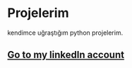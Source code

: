 # Projelerim
kendimce uğraştığım python projelerim.
## [Go to my linkedln account](https://www.linkedin.com/in/erdemozcelik9)
